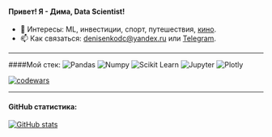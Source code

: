 #### Привет! Я - Дима, Data Scientist!

- 👀 Интересы: ML, инвестиции, спорт, путешествия, [кино](https://www.youtube.com/watch?v=y1e_BBdV3iA).
- 📫 Как связаться: denisenkodc@yandex.ru или [Telegram](https://t.me/denisenko_ds).

---
####Мой стек:
![Pandas](https://img.shields.io/badge/-Pandas-black?style=flat-square&logo=Pandas)
![Numpy](https://img.shields.io/badge/-Numpy-black?style=flat-square&logo=Numpy)
![Scikit Learn](https://img.shields.io/badge/-Scikit%20Learn-black?style=flat-square&logo=scikit-learn)
![Jupyter](https://img.shields.io/badge/-Jupyter-black?style=flat-square&logo=Jupyter)
![Plotly](https://img.shields.io/badge/-Plotly-black?style=flat-square&logo=Plotly)

[![codewars](https://www.codewars.com/users/Denisenko/badges/small)](https://www.codewars.com/users/Denisenko)

---
#### GitHub cтатистика:
[![ GitHub stats](https://github-readme-stats.vercel.app/api?username=DenisenkoDS&hide=issues&count_private=true&show_icons=true&theme=nightowl)](https://github.com/DenisenkoDS)
